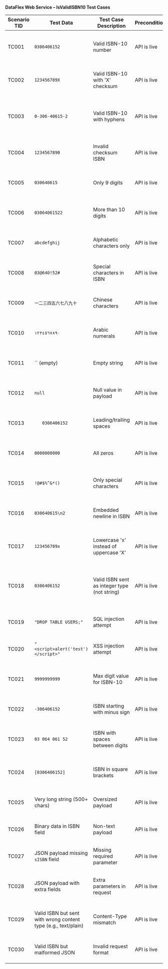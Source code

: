  **DataFlex Web Service – IsValidISBN10 Test Cases**

| Scenario TID | Test Data                                                      | Test Case Description                        | Precondition | Test Steps                              | Expected Result                                     | Priority | Is Automated |
| ------------ | -------------------------------------------------------------- | -------------------------------------------- | ------------ | --------------------------------------- | --------------------------------------------------- | -------- | ------------ |
| TC001        | `0306406152`                                                   | Valid ISBN-10 number                         | API is live  | Send request via SOAP 1.1               | Returns `true`                                      | High     | Yes          |
| TC002        | `123456789X`                                                   | Valid ISBN-10 with 'X' checksum              | API is live  | Send request via SOAP 1.2               | Returns `true`                                      | High     | Yes          |
| TC003        | `0-306-40615-2`                                                | Valid ISBN-10 with hyphens                   | API is live  | Send request via JSON                   | Returns `true` (if hyphen support enabled) or error | Medium   | Yes          |
| TC004        | `1234567890`                                                   | Invalid checksum ISBN                        | API is live  | Send request via SOAP 1.1               | Returns `false`                                     | High     | Yes          |
| TC005        | `030640615`                                                    | Only 9 digits                                | API is live  | Send request via JSON                   | Returns `false`                                     | Medium   | Yes          |
| TC006        | `03064061522`                                                  | More than 10 digits                          | API is live  | Send request via SOAP 1.1               | Returns `false`                                     | Medium   | Yes          |
| TC007        | `abcdefghij`                                                   | Alphabetic characters only                   | API is live  | Send request via JSON                   | Returns `false`                                     | High     | Yes          |
| TC008        | `03@640!52#`                                                   | Special characters in ISBN                   | API is live  | Send request via SOAP 1.2               | Returns `false`                                     | Medium   | Yes          |
| TC009        | `一二三四五六七八九十`                                                   | Chinese characters                           | API is live  | Send request via JSON                   | Returns `false` or validation error                 | Low      | No           |
| TC010        | `١٢٣٤٥٦٧٨٩٠`                                                   | Arabic numerals                              | API is live  | Send request via SOAP 1.1               | Returns `false`                                     | Low      | No           |
| TC011        | \`\` (empty)                                                   | Empty string                                 | API is live  | Send request via JSON                   | Returns error or `false`                            | High     | Yes          |
| TC012        | `null`                                                         | Null value in payload                        | API is live  | Send request via SOAP 1.2               | Returns error                                       | High     | Yes          |
| TC013        | `    0306406152    `                                           | Leading/trailing spaces                      | API is live  | Send request via JSON                   | Returns `true` if trimmed else `false`              | Medium   | Yes          |
| TC014        | `0000000000`                                                   | All zeros                                    | API is live  | Send request via SOAP 1.1               | Returns `false`                                     | Low      | Yes          |
| TC015        | `!@#$%^&*()`                                                   | Only special characters                      | API is live  | Send request via JSON                   | Returns error or `false`                            | Low      | No           |
| TC016        | `030640615\n2`                                                 | Embedded newline in ISBN                     | API is live  | Send request via SOAP 1.2               | Returns `false` or error                            | Low      | No           |
| TC017        | `123456789x`                                                   | Lowercase 'x' instead of uppercase 'X'       | API is live  | Send request via JSON                   | Returns `true` if case-insensitive else `false`     | Medium   | Yes          |
| TC018        | `0306406152`                                                   | Valid ISBN sent as integer type (not string) | API is live  | Send request via JSON with numeric type | Returns `true` or error depending on API validation | Medium   | Yes          |
| TC019        | `"DROP TABLE USERS;"`                                          | SQL injection attempt                        | API is live  | Send request via JSON                   | Returns error, not executed as SQL                  | High     | No           |
| TC020        | `"<script>alert('test')</script>"`                             | XSS injection attempt                        | API is live  | Send request via JSON                   | Returns error or `false`, not executed              | High     | No           |
| TC021        | `9999999999`                                                   | Max digit value for ISBN-10                  | API is live  | Send request via SOAP 1.1               | Returns `false`                                     | Medium   | Yes          |
| TC022        | `-306406152`                                                   | ISBN starting with minus sign                | API is live  | Send request via JSON                   | Returns `false`                                     | Low      | Yes          |
| TC023        | `03 064 061 52`                                                | ISBN with spaces between digits              | API is live  | Send request via JSON                   | Returns `true` if space-tolerant else `false`       | Medium   | Yes          |
| TC024        | `[0306406152]`                                                 | ISBN in square brackets                      | API is live  | Send request via SOAP 1.2               | Returns `false`                                     | Low      | Yes          |
| TC025        | Very long string (500+ chars)                                  | Oversized payload                            | API is live  | Send request via JSON                   | Returns error or validation failure                 | High     | No           |
| TC026        | Binary data in ISBN field                                      | Non-text payload                             | API is live  | Send request via JSON                   | Returns error                                       | Low      | No           |
| TC027        | JSON payload missing `sISBN` field                             | Missing required parameter                   | API is live  | Send request via JSON                   | Returns error message                               | High     | Yes          |
| TC028        | JSON payload with extra fields                                 | Extra parameters in request                  | API is live  | Send request via JSON                   | Returns valid response ignoring extras              | Low      | Yes          |
| TC029        | Valid ISBN but sent with wrong content type (e.g., text/plain) | Content-Type mismatch                        | API is live  | Send request with wrong header          | Returns error                                       | High     | No           |
| TC030        | Valid ISBN but malformed JSON                                  | Invalid request format                       | API is live  | Send broken JSON body                   | Returns parsing error                               | High     | No           |

